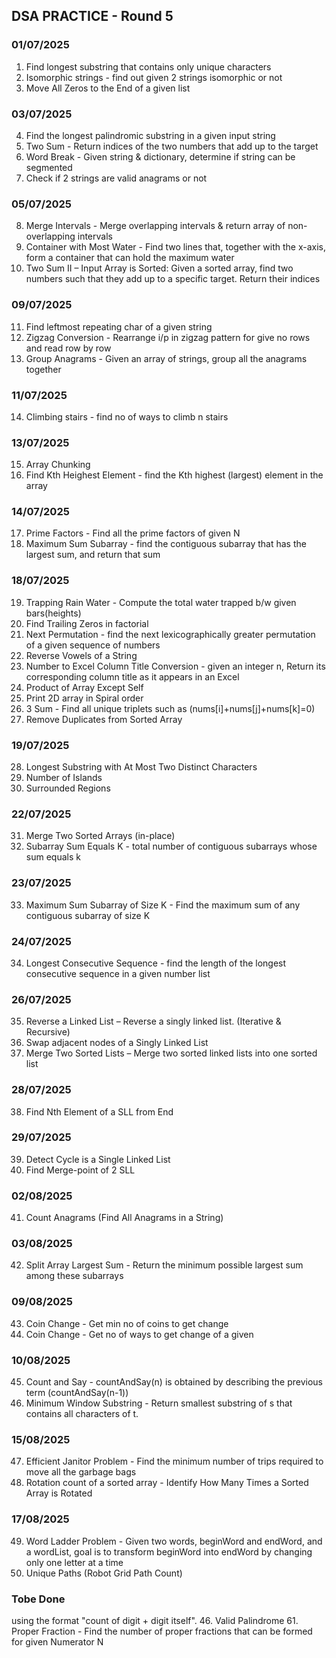 ## DSA PRACTICE - Round 5

### 01/07/2025
1. Find longest substring that contains only unique characters
2. Isomorphic strings - find out given 2 strings isomorphic or not
3. Move All Zeros to the End of a given list

### 03/07/2025
4. Find the longest palindromic substring in a given input string
5. Two Sum - Return indices of the two numbers that add up to the target
6. Word Break - Given string & dictionary, determine if string can be segmented
7. Check if 2 strings are valid anagrams or not

### 05/07/2025
8. Merge Intervals - Merge overlapping intervals & return array of non-overlapping intervals
9. Container with Most Water - Find two lines that, together with the x-axis, form a container that can hold the maximum water
10. Two Sum II – Input Array is Sorted: Given a sorted array, find two numbers such that they add up to a specific target. Return their indices

### 09/07/2025
11. Find leftmost repeating char of a given string
12. Zigzag Conversion - Rearrange i/p in zigzag pattern for give no rows and read row by row
13. Group Anagrams - Given an array of strings, group all the anagrams together

### 11/07/2025
14. Climbing stairs - find no of ways to climb n stairs

### 13/07/2025
15. Array Chunking
16. Find Kth Heighest Element - find the Kth highest (largest) element in the array

### 14/07/2025
17. Prime Factors - Find all the prime factors of given N
18. Maximum Sum Subarray - find the contiguous subarray that has the largest sum, and return that sum

### 18/07/2025
19. Trapping Rain Water - Compute the total water trapped b/w given bars(heights)
20. Find Trailing Zeros in factorial
21. Next Permutation - find the next lexicographically greater permutation of a given sequence of numbers
22. Reverse Vowels of a String
23. Number to Excel Column Title Conversion - given an integer n, Return its corresponding column title as it appears in an Excel
24. Product of Array Except Self
25. Print 2D array in Spiral order
26. 3 Sum - Find all unique triplets such as (nums[i]+nums[j]+nums[k]=0)
27. Remove Duplicates from Sorted Array

### 19/07/2025
28. Longest Substring with At Most Two Distinct Characters
29. Number of Islands
30. Surrounded Regions

### 22/07/2025
31. Merge Two Sorted Arrays (in-place)
32. Subarray Sum Equals K - total number of contiguous subarrays whose sum equals k

### 23/07/2025
33. Maximum Sum Subarray of Size K - Find the maximum sum of any contiguous subarray of size K

### 24/07/2025
34. Longest Consecutive Sequence - find the length of the longest consecutive sequence in a given number list

### 26/07/2025
35. Reverse a Linked List – Reverse a singly linked list. (Iterative & Recursive)
36. Swap adjacent nodes of a Singly Linked List
37. Merge Two Sorted Lists – Merge two sorted linked lists into one sorted list

### 28/07/2025
38. Find Nth Element of a SLL from End

### 29/07/2025
39. Detect Cycle is a Single Linked List
40. Find Merge-point of 2 SLL

### 02/08/2025
41. Count Anagrams (Find All Anagrams in a String)

### 03/08/2025
42. Split Array Largest Sum - Return the minimum possible largest sum among these subarrays

### 09/08/2025
43. Coin Change - Get min no of coins to get change
44. Coin Change - Get no of ways to get change of a given

### 10/08/2025
45. Count and Say - countAndSay(n) is obtained by describing the previous term (countAndSay(n-1)) 
46. Minimum Window Substring - Return smallest substring of s that contains all characters of t.

### 15/08/2025
47. Efficient Janitor Problem - Find the minimum number of trips required to move all the garbage bags
48. Rotation count of a sorted array - Identify How Many Times a Sorted Array is Rotated

### 17/08/2025
49. Word Ladder Problem - Given two words, beginWord and endWord, and a wordList, goal is to transform beginWord into endWord by changing only one letter at a time
50. Unique Paths (Robot Grid Path Count)

### Tobe Done

using the format "count of digit + digit itself".
46. Valid Palindrome
61. Proper Fraction - Find the number of proper fractions that can be formed for given Numerator N
